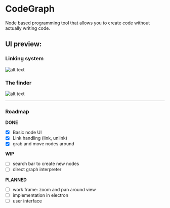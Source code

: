 # CodeGraph
Node based programming tool that allows you to create code without actually writing code.

## UI preview:

### Linking system
![alt text](https://image.ibb.co/kefs9v/preview_6_8_17.png)

### The finder
![alt text](https://preview.ibb.co/eX75Kv/finder_demo_2.gif)

-----

### Roadmap

**DONE**
- [x] Basic node UI
- [x] Link handling (link, unlink)
- [x] grab and move nodes around

**WIP**
- [ ] search bar to create new nodes
- [ ] direct graph interpreter

**PLANNED**
- [ ] work frame: zoom and pan around view
- [ ] implementation in electron
- [ ] user interface

